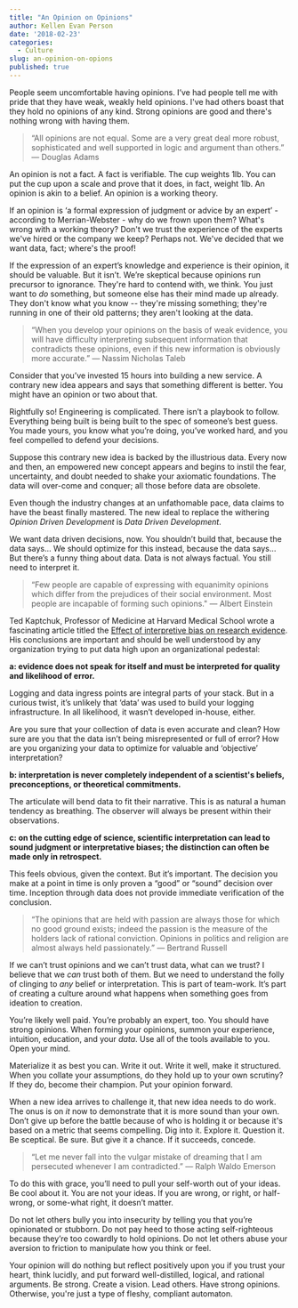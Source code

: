 ```yaml
---
title: "An Opinion on Opinions"
author: Kellen Evan Person
date: '2018-02-23'
categories:
  - Culture
slug: an-opinion-on-opions
published: true
---
```


People seem uncomfortable having opinions. I’ve had people tell me with pride that they have weak, weakly held opinions. I've had others boast that they hold no opinions of any kind. Strong opinions are good and there's nothing wrong with having them.

> “All opinions are not equal. Some are a very great deal more robust, sophisticated and well supported in logic and argument than others.” ― Douglas Adams

An opinion is not a fact. A fact is verifiable. The cup weights 1lb. You can put the cup upon a scale and prove that it does, in fact, weight 1lb. An opinion is akin to a belief. An opinion is a working theory. 

If an opinion is ‘a formal expression of judgment or advice by an expert’ - according to Merrian-Webster - why do we frown upon them? What's wrong with a working theory? Don't we trust the experience of the experts we've hired or the company we keep? Perhaps not. We've decided that we want data, fact; where's the proof!

If the expression of an expert’s knowledge and experience is their opinion, it should be valuable. But it isn’t. We’re skeptical because opinions run precursor to ignorance. They're hard to contend with, we think. You just want to _do_ something, but someone else has their mind made up already. They don't know what you know -- they're missing something; they're running in one of their old patterns; they aren't looking at the data.

> “When you develop your opinions on the basis of weak evidence, you will have difficulty interpreting subsequent information that contradicts these opinions, even if this new information is obviously more accurate.” ― Nassim Nicholas Taleb

Consider that you’ve invested 15 hours into building a new service. A contrary new idea appears and says that something different is better. You might have an opinion or two about that.

Rightfully so! Engineering is complicated. There isn’t a playbook to follow. Everything being built is being built to the spec of someone’s best guess. You made yours, you know what you’re doing, you’ve worked hard, and you feel compelled to defend your decisions.

Suppose this contrary new idea is backed by the illustrious data. Every now and then, an empowered new concept appears and begins to instil the fear, uncertainty, and doubt needed to shake your axiomatic foundations. The data will over-come and conquer; all those before data are obsolete.  

Even though the industry changes at an unfathomable pace, data claims to have the beast finally mastered. The new ideal to replace the withering _Opinion Driven Development_ is _Data Driven Development_.

We want data driven decisions, now. You shouldn’t build that, because the data says… We should optimize for this instead, because the data says… But there’s a funny thing about data. Data is not always factual. You still need to interpret it.

> “Few people are capable of expressing with equanimity opinions which differ from the prejudices of their social environment. Most people are incapable of forming such opinions." ― Albert Einstein

Ted Kaptchuk, Professor of Medicine at Harvard Medical School wrote a fascinating article titled the [Effect of interpretive bias on research evidence](https://www.ncbi.nlm.nih.gov/pmc/articles/PMC1126323/#ref16). His conclusions are important and should be well understood by any organization trying to put data high upon an organizational pedestal:

**a: evidence does not speak for itself and must be interpreted for quality and likelihood of error.**

Logging and data ingress points are integral parts of your stack. But in a curious twist, it’s unlikely that ‘data’ was used to build your logging infrastructure.  In all likelihood, it wasn’t developed in-house, either. 

Are you sure that your collection of data is even accurate and clean? How sure are you that the data isn’t being misrepresented or full of error? How are you organizing your data to optimize for valuable and ‘objective’ interpretation? 

**b: interpretation is never completely independent of a scientist's beliefs, preconceptions, or theoretical commitments.**

The articulate will bend data to fit their narrative. This is as natural a human tendency as breathing. The observer will always be present within their observations.

**c: on the cutting edge of science, scientific interpretation can lead to sound judgment or interpretative biases; the distinction can often be made only in retrospect.**

This feels obvious, given the context. But it’s important. The decision you make at a point in time is only proven a “good” or “sound” decision over time. Inception through data does not provide immediate verification of the conclusion.

> “The opinions that are held with passion are always those for which no good ground exists; indeed the passion is the measure of the holders lack of rational conviction. Opinions in politics and religion are almost always held passionately.” ― Bertrand Russell

If we can’t trust opinions and we can’t trust data, what can we trust? I believe that we _can_ trust both of them. But we need to understand the folly of clinging to _any_ belief or interpretation. This is part of team-work. It’s part of creating a culture around what happens when something goes from ideation to creation.  

You’re likely well paid. You’re probably an expert, too. You should have strong opinions. When forming your opinions, summon your experience, intuition, education, and your _data_. Use all of the tools available to you. Open your mind. 

Materialize it as best you can. Write it out. Write it well, make it structured.  When you collate your assumptions, do they hold up to your own scrutiny? If they do, become their champion. Put your opinion forward.

When a new idea arrives to challenge it, that new idea needs to do work. The onus is on _it_ now to demonstrate that it is more sound than your own. Don’t give up before the battle because of who is holding it or because it's based on a metric that seems compelling. Dig into it. Explore it. Question it. Be sceptical. Be sure. But give it a chance. If it succeeds, concede. 

> “Let me never fall into the vulgar mistake of dreaming that I am persecuted whenever I am contradicted.” ― Ralph Waldo Emerson

To do this with grace, you’ll need to pull your self-worth out of your ideas. Be cool about it. You are not your ideas. If you are wrong, or right, or half-wrong, or some-what right, it doesn’t matter. 

Do not let others bully you into insecurity by telling you that you’re opinionated or stubborn. Do not pay heed to those acting self-righteous because they’re too cowardly to hold opinions. Do not let others abuse your aversion to friction to manipulate how you think or feel.

Your opinion will do nothing but reflect positively upon you if you trust your heart, think lucidly, and put forward well-distilled, logical, and rational arguments. Be strong. Create a vision. Lead others. Have strong opinions. Otherwise, you're just a type of fleshy, compliant automaton.